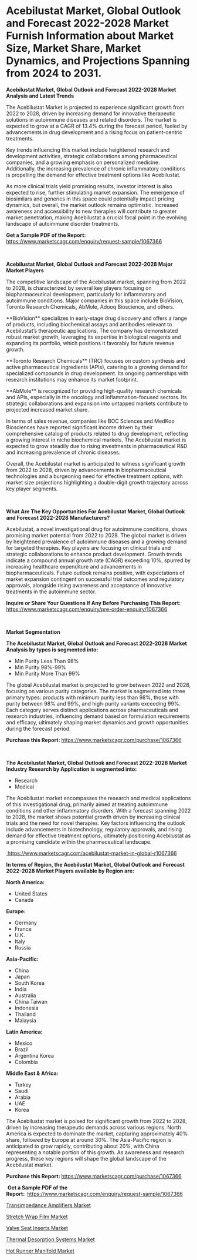 <p><h1>Acebilustat Market, Global Outlook and Forecast 2022-2028 Market Furnish Information about Market Size, Market Share, Market Dynamics, and Projections Spanning from 2024 to 2031.</h1></p><p><strong>Acebilustat Market, Global Outlook and Forecast 2022-2028 Market Analysis and Latest Trends</strong></p>
<p><p>The Acebilustat Market is projected to experience significant growth from 2022 to 2028, driven by increasing demand for innovative therapeutic solutions in autoimmune diseases and related disorders. The market is expected to grow at a CAGR of 13.4% during the forecast period, fueled by advancements in drug development and a rising focus on patient-centric treatments. </p><p>Key trends influencing this market include heightened research and development activities, strategic collaborations among pharmaceutical companies, and a growing emphasis on personalized medicine. Additionally, the increasing prevalence of chronic inflammatory conditions is propelling the demand for effective treatment options like Acebilustat. </p><p>As more clinical trials yield promising results, investor interest is also expected to rise, further stimulating market expansion. The emergence of biosimilars and generics in this space could potentially impact pricing dynamics, but overall, the market outlook remains optimistic. Increased awareness and accessibility to new therapies will contribute to greater market penetration, making Acebilustat a crucial focal point in the evolving landscape of autoimmune disorder treatments.</p></p>
<p><strong>Get a Sample PDF of the Report:&nbsp;</strong> <a href="https://www.marketscagr.com/enquiry/request-sample/1067366">https://www.marketscagr.com/enquiry/request-sample/1067366</a></p>
<p>&nbsp;</p>
<p><strong>Acebilustat Market, Global Outlook and Forecast 2022-2028 Major Market Players</strong></p>
<p><p>The competitive landscape of the Acebilustat market, spanning from 2022 to 2028, is characterized by several key players focusing on biopharmaceutical development, particularly for inflammatory and autoimmune conditions. Major companies in this space include BioVision, Toronto Research Chemicals, AbMole, Adooq Bioscience, and others.</p><p>**BioVision** specializes in early-stage drug discovery and offers a range of products, including biochemical assays and antibodies relevant to Acebilustat’s therapeutic applications. The company has demonstrated robust market growth, leveraging its expertise in biological reagents and expanding its portfolio, which positions it favorably for future revenue growth. </p><p>**Toronto Research Chemicals** (TRC) focuses on custom synthesis and active pharmaceutical ingredients (APIs), catering to a growing demand for specialized compounds in drug development. Its ongoing partnerships with research institutions may enhance its market footprint.</p><p>**AbMole** is recognized for providing high-quality research chemicals and APIs, especially in the oncology and inflammation-focused sectors. Its strategic collaborations and expansion into untapped markets contribute to projected increased market share.</p><p>In terms of sales revenue, companies like BOC Sciences and MedKoo Biosciences have reported significant income driven by their comprehensive catalog of products related to drug development, reflecting a growing interest in niche biochemical markets. The Acebilustat market is expected to grow steadily due to rising investments in pharmaceutical R&D and increasing prevalence of chronic diseases.</p><p>Overall, the Acebilustat market is anticipated to witness significant growth from 2022 to 2028, driven by advancements in biopharmaceutical technologies and a burgeoning need for effective treatment options, with market size projections highlighting a double-digit growth trajectory across key player segments.</p></p>
<p>&nbsp;</p>
<p><strong>What Are The Key Opportunities For Acebilustat Market, Global Outlook and Forecast 2022-2028 Manufacturers?</strong></p>
<p><p>Acebilustat, a novel investigational drug for autoimmune conditions, shows promising market potential from 2022 to 2028. The global market is driven by heightened prevalence of autoimmune diseases and a growing demand for targeted therapies. Key players are focusing on clinical trials and strategic collaborations to enhance product development. Growth trends indicate a compound annual growth rate (CAGR) exceeding 10%, spurred by increasing healthcare expenditure and advancements in biopharmaceuticals. Future outlook remains positive, with expectations of market expansion contingent on successful trial outcomes and regulatory approvals, alongside rising awareness and acceptance of innovative treatments in the autoimmune sector.</p></p>
<p><strong>Inquire or Share Your Questions If Any Before Purchasing This Report:</strong> <a href="https://www.marketscagr.com/enquiry/pre-order-enquiry/1067366">https://www.marketscagr.com/enquiry/pre-order-enquiry/1067366</a></p>
<p>&nbsp;</p>
<p><strong>Market Segmentation</strong></p>
<p><strong>The Acebilustat Market, Global Outlook and Forecast 2022-2028 Market Analysis by types is segmented into:</strong></p>
<p><ul><li>Min Purity Less Than 98%</li><li>Min Purity 98%-99%</li><li>Min Purity More Than 99%</li></ul></p>
<p><p>The global Acebilustat market is projected to grow between 2022 and 2028, focusing on various purity categories. The market is segmented into three primary types: products with minimum purity less than 98%, those with purity between 98% and 99%, and high-purity variants exceeding 99%. Each category serves distinct applications across pharmaceuticals and research industries, influencing demand based on formulation requirements and efficacy, ultimately shaping market dynamics and growth opportunities during the forecast period.</p></p>
<p><strong>Purchase this Report:&nbsp;</strong><a href="https://www.marketscagr.com/purchase/1067366">https://www.marketscagr.com/purchase/1067366</a></p>
<p>&nbsp;</p>
<p><strong>The Acebilustat Market, Global Outlook and Forecast 2022-2028 Market Industry Research by Application is segmented into:</strong></p>
<p><ul><li>Research</li><li>Medical</li></ul></p>
<p><p>The Acebilustat market encompasses the research and medical applications of this investigational drug, primarily aimed at treating autoimmune conditions and other inflammatory disorders. With a forecast spanning 2022 to 2028, the market shows potential growth driven by increasing clinical trials and the need for novel therapies. Key factors influencing the outlook include advancements in biotechnology, regulatory approvals, and rising demand for effective treatment options, ultimately positioning Acebilustat as a promising candidate within the pharmaceutical landscape.</p></p>
<p><a href="https://www.marketscagr.com/acebilustat-market-in-global-r1067366">&nbsp;https://www.marketscagr.com/acebilustat-market-in-global-r1067366</a></p>
<p><strong>In terms of Region, the Acebilustat Market, Global Outlook and Forecast 2022-2028 Market Players available by Region are:</strong></p>
<p>
    <p> <strong> North America: </strong>
        <ul>
            <li>United States</li>
            <li>Canada</li>
        </ul>
        </p> 
    <p> <strong> Europe: </strong>
        <ul>
            <li>Germany</li>
            <li>France</li>
            <li>U.K.</li>
            <li>Italy</li>
            <li>Russia</li>
        </ul>
        </p> 
    <p> <strong> Asia-Pacific: </strong>
        <ul>
            <li>China</li>
            <li>Japan</li>
            <li>South Korea</li>
            <li>India</li>
            <li>Australia</li>
            <li>China Taiwan</li>
            <li>Indonesia</li>
            <li>Thailand</li>
            <li>Malaysia</li>
        </ul>
        </p> 
    <p> <strong> Latin America: </strong>
        <ul>
            <li>Mexico</li>
            <li>Brazil</li>
            <li>Argentina Korea</li>
            <li>Colombia</li>
        </ul>
        </p> 
    <p> <strong> Middle East & Africa: </strong>
        <ul>
            <li>Turkey</li>
            <li>Saudi</li>
            <li>Arabia</li>
            <li>UAE</li>
            <li>Korea</li>
        </ul>
    </p>
    </p>
<p><p>The Acebilustat market is poised for significant growth from 2022 to 2028, driven by increasing therapeutic demands across various regions. North America is expected to dominate the market, capturing approximately 40% share, followed by Europe at around 30%. The Asia-Pacific region is anticipated to grow rapidly, contributing about 20%, with China representing a notable portion of this growth. As awareness and research progress, these key regions will shape the global landscape of the Acebilustat market.</p></p>
<p><strong>Purchase this Report: </strong><a href="https://www.marketscagr.com/purchase/1067366">https://www.marketscagr.com/purchase/1067366</a></p>
<p>&nbsp;<strong>Get a Sample PDF of the Report:&nbsp;&nbsp;</strong><a href="https://www.marketscagr.com/enquiry/request-sample/1067366">https://www.marketscagr.com/enquiry/request-sample/1067366</a></p>
<p><strong></strong></p>
<p><p><a href="https://www.linkedin.com/pulse/global-transimpedance-amplifiers-industry-analysis-euqdc?trackingId=%2FEXO38FXTaC7LfQsL9Ecmg%3D%3D">Transimpedance Amplifiers Market</a></p><p><a href="https://issuu.com/reportprime-2/docs/stretch-wrap-film-market-size-2030._62ffe981896cce">Stretch Wrap Film Market</a></p><p><a href="https://medium.com/@kstephenurdes435/the-market-for-valve-seat-inserts-market-is-examined-in-this-report-along-with-the-factors-that-efbbf74419ac">Valve Seat Inserts Market</a></p><p><a href="https://www.linkedin.com/pulse/exploring-thermal-desorption-systems-market-dynamics-global-yrtmf?trackingId=nM%2FcQk4YTcCjFjT3k0o1jQ%3D%3D">Thermal Desorption Systems Market</a></p><p><a href="https://issuu.com/reportprime-2/docs/hot-runner-manifold-market-size-203_04528250a433d1">Hot Runner Manifold Market</a></p></p>